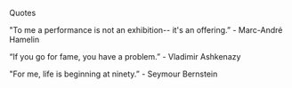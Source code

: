 Quotes

"To me a performance is not an exhibition-- it's an offering.” - Marc-André Hamelin

“If you go for fame, you have a problem.” - Vladimir Ashkenazy

"For me, life is beginning at ninety.” - Seymour Bernstein